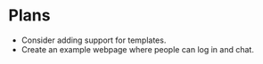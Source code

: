 # Plans

* Consider adding support for templates.
* Create an example webpage where people can log in and chat.
